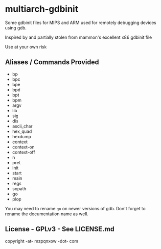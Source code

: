 # multiarch-gdbinit

Some gdbinit files for MIPS and ARM used for remotely debugging devices using gdb.

Inspired by and partially stolen from mammon's excellent x86 gdbinit file

Use at your own risk

## Aliases / Commands Provided

* bp
* bpc 
* bpe
* bpd
* bpt
* bpm
* argv
* lib
* sig
* dis
* ascii_char
* hex_quad
* hexdump
* context
* context-on
* context-off
* n
* pret
* init
* start
* main
* regs
* sopath
* go
* plop

You may need to rename `go` on newer versions of gdb. Don't forget to rename the documentation name as well.

## License - GPLv3 - See LICENSE.md

copyright -at- mzpqnxow -dot- com
